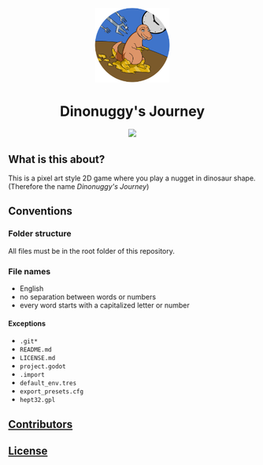 <div align="center">

<img src="Icon.png" width=30%></img>

<h1>Dinonuggy's Journey</h1>

<a href="https://godotengine.org">
<img src="https://img.shields.io/badge/Godot-Game%20engine-blue?logo=godotengine&logoColor=white"></img>
</a>

</div>

## What is this about?

This is a pixel art style 2D game where you play a nugget in dinosaur shape. (Therefore the name *Dinonuggy's Journey*)

## Conventions

### Folder structure

All files must be in the root folder of this repository.

### File names

- English
- no separation between words or numbers
- every word starts with a capitalized letter or number

#### Exceptions

- `.git*`
- `README.md`
- `LICENSE.md`
- `project.godot`
- `.import`
- `default_env.tres`
- `export_presets.cfg`
- `hept32.gpl`

## [Contributors](https://codeberg.org/org/CoEck/members)

## [License](LICENSE.md)
